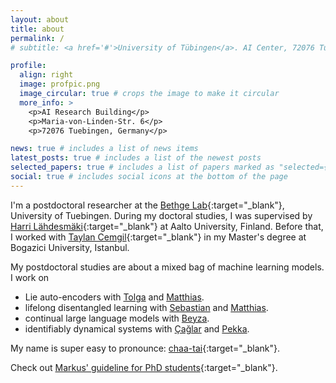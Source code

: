 ```yaml
---
layout: about
title: about
permalink: /
# subtitle: <a href='#'>University of Tübingen</a>. AI Center, 72076 Tuebingen.

profile:
  align: right
  image: profpic.png
  image_circular: true # crops the image to make it circular
  more_info: >
    <p>AI Research Building</p>
    <p>Maria-von-Linden-Str. 6</p>
    <p>72076 Tuebingen, Germany</p>

news: true # includes a list of news items
latest_posts: true # includes a list of the newest posts
selected_papers: true # includes a list of papers marked as "selected={true}"
social: true # includes social icons at the bottom of the page
---
```


I'm a postdoctoral researcher at the [Bethge Lab](http://bethgelab.org/){:target="\_blank"}, University of Tuebingen. During my doctoral studies, I was supervised by [Harri Lähdesmäki](https://users.ics.aalto.fi/harrila/){:target="\_blank"} at Aalto University, Finland. Before that, I worked with [Taylan Cemgil](https://www.cmpe.boun.edu.tr/~cemgil/){:target="\_blank"} in my Master's degree at Bogazici University, Istanbul. 

My postdoctoral studies are about a mixed bag of machine learning models. I work on
- Lie auto-encoders with [Tolga](https://www.imperial.ac.uk/people/t.birdal) and [Matthias](https://bethgelab.org/).
- lifelong disentangled learning with [Sebastian](https://scholar.google.com/citations?user=8vAIQXoAAAAJ&hl=en) and [Matthias](https://bethgelab.org/).
- continual large language models with [Beyza](https://scholar.google.com/citations?user=v2cMiCAAAAAJ&hl=en&oi=ao).
- identifiably dynamical systems with [Çağlar](https://www.aalto.fi/en/people/caglar-hizli) and [Pekka](https://scholar.google.com/citations?hl=en&user=id47-5cAAAAJ).

My name is super easy to pronounce: [chaa-tai](https://forvo.com/word/%C3%A7a%C4%9Fatay/){:target="\_blank"}.

Check out [Markus' guideline for PhD students](https://users.aalto.fi/~heinom10/guidelines.html){:target="\_blank"}.
